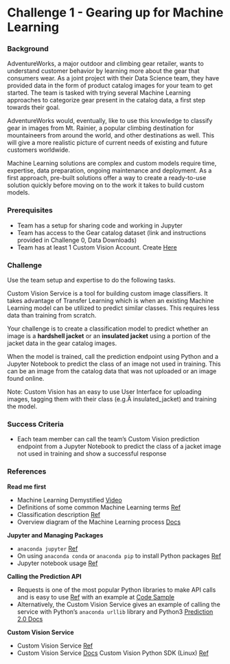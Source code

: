 # Challenge 1 - Gearing up for Machine Learning
### Background <br/>
AdventureWorks, a major outdoor and climbing gear retailer, wants to understand customer behavior by learning more about the gear that consumers wear. As a joint project with their Data Science team, they have provided data in the form of product catalog images for your team to get started. The team is tasked with trying several Machine Learning approaches to categorize gear present in the catalog data, a first step towards their goal.

AdventureWorks would, eventually, like to use this knowledge to classify gear in images from Mt. Rainier, a popular climbing destination for mountaineers from around the world, and other destinations as well. This will give a more realistic picture of current needs of existing and future customers worldwide.

Machine Learning solutions are complex and custom models require time, expertise, data preparation, ongoing maintenance and deployment. As a first approach, pre-built solutions offer a way to create a ready-to-use solution quickly before moving on to the work it takes to build custom models.

### Prerequisites<br/>
- Team has a setup for sharing code and working in Jupyter
- Team has access to the Gear catalog dataset (link and instructions provided in Challenge 0, Data Downloads)
- Team has at least 1 Custom Vision Account. Create [Here](https://customvision.ai/)

### Challenge <br/>
Use the team setup and expertise to do the following tasks.

Custom Vision Service is a tool for building custom image classifiers. It takes advantage of Transfer Learning which is when an existing Machine Learning model can be utilized to predict similar classes. This requires less data than training from scratch.

Your challenge is to create a classification model to predict whether an image is a __hardshell jacket__ or an __insulated jacket__ using a portion of the jacket data in the gear catalog images.

When the model is trained, call the prediction endpoint using Python and a Jupyter Notebook to predict the class of an image not used in training. This can be an image from the catalog data that was not uploaded or an image found online.

Note: Custom Vision has an easy to use User Interface for uploading images, tagging them with their class (e.g.Â insulated_jacket) and training the model.

### Success Criteria <br/>
- Each team member can call the team’s Custom Vision prediction endpoint from a Jupyter Notebook to predict the class of a jacket image not used in training and show a successful response

### References <br/>

__Read me first__

- Machine Learning Demystified [Video](https://youtu.be/k-K3g4FKS_c)
- Definitions of some common Machine Learning terms [Ref](https://docs.microsoft.com/azure/machine-learning/studio/what-is-machine-learning#key-machine-learning-terms-and-concepts?wt.mc_id=OH-ML-ComputerVision)
- Classification description [Ref](https://docs.microsoft.com/azure/machine-learning/studio/data-science-for-beginners-the-5-questions-data-science-answers?wt.mc_id=OH-ML-ComputerVision#question-1-is-this-a-or-b-uses-classification-algorithms)
- Overview diagram of the Machine Learning process [Docs](https://blogs.msdn.microsoft.com/continuous_learning/2014/11/15/end-to-end-predictive-model-in-azureml-using-linear-regression/)

__Jupyter and Managing Packages__

- ``` anaconda jupyter ``` [Ref](https://jupyter.readthedocs.io/en/latest/running.html)
- On using ``` anaconda conda ``` or ``` anaconda pip ``` to install Python packages [Ref](https://conda.io/docs/user-guide/tasks/manage-pkgs.html)
- Jupyter notebook usage [Ref](http://jupyter-notebook.readthedocs.io/en/latest/examples/Notebook/Notebook%20Basics.html)

__Calling the Prediction API__

- Requests is one of the most popular Python libraries to make API calls and is easy to use [Ref](http://docs.python-requests.org/en/master/) with an example at [Code Sample](https://github.com/michhar/python-jupyter-notebooks/blob/master/cognitive_services/Computer_Vision_API.ipynb)
- Alternatively, the Custom Vision Service gives an example of calling the service with Python’s ``` anaconda urllib ``` library and Python3 [Prediction 2.0 Docs](https://southcentralus.dev.cognitive.microsoft.com/docs/services/450e4ba4d72542e889d93fd7b8e960de/operations/5a6264bc40d86a0ef8b2c290)

__Custom Vision Service__

- Custom Vision Service [Ref](https://customvision.ai/)
- Custom Vision Service [Docs](https://docs.microsoft.com/azure/cognitive-services/custom-vision-service/home?wt.mc_id=OH-ML-ComputerVision)
Custom Vision Python SDK (Linux) [Ref](https://docs.microsoft.com/en-us/azure/cognitive-services/custom-vision-service/python-tutorial?wt.mc_id=OH-ML-ComputerVision)
